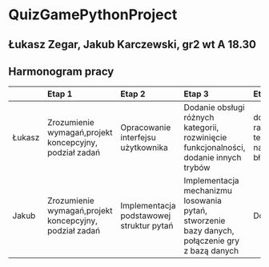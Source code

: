 # QuizGamePythonProject

## Łukasz Zegar, Jakub Karczewski, gr2 wt A 18.30

## Harmonogram pracy
| | Etap 1 |  Etap 2 | Etap 3 | Etap 4 |
|:----------|:----------|:----------| :------------- |:------------|
| Łukasz | Zrozumienie wymagań,projekt koncepcyjny, podział zadań  |  Opracowanie interfejsu użytkownika | Dodanie obsługi różnych kategorii, rozwinięcie funkcjonalności, dodanie innych trybów | dodanie rankingu, testowanie, naprawa błędów|
| Jakub |  Zrozumienie wymagań,projekt koncepcyjny, podział zadań | Implementacja podstawowej struktur pytań | Implementacja mechanizmu losowania pytań, stworzenie bazy danych, połączenie gry z bazą danych | Dokumentacja | 
